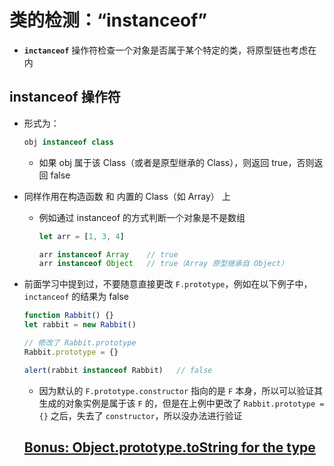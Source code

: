 # 类的检测：“instanceof”
+ **`inctanceof`** 操作符检查一个对象是否属于某个特定的类，将原型链也考虑在内

## instanceof 操作符
+ 形式为：
  ```javascript
  obj instanceof class
  ```
  + 如果 obj 属于该 Class（或者是原型继承的 Class），则返回 true，否则返回 false
+ 同样作用在构造函数 和 内置的 Class（如 Array） 上
  + 例如通过 instanceof 的方式判断一个对象是不是数组
    ```javascript
    let arr = [1, 3, 4]

    arr instanceof Array    // true
    arr instanceof Object   // true（Array 原型继承自 Object）
    ```
+ 前面学习中提到过，不要随意直接更改 `F.prototype`，例如在以下例子中，`inctanceof` 的结果为 false
  ```javascript
  function Rabbit() {}
  let rabbit = new Rabbit()

  // 修改了 Rabbit.prototype
  Rabbit.prototype = {}

  alert(rabbit instanceof Rabbit)   // false
  ```
  + 因为默认的 `F.prototype.constructor` 指向的是 `F` 本身，所以可以验证其生成的对象实例是属于该 `F` 的，但是在上例中更改了 `Rabbit.prototype = {}` 之后，失去了 `constructor`，所以没办法进行验证

  ## [Bonus: Object.prototype.toString for the type](https://javascript.info/instanceof#bonus-object-prototype-tostring-for-the-type )